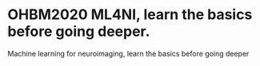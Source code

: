 # OHBM2020 ML4NI, learn the basics before going deeper.
Machine learning for neuroimaging, learn the basics before going deeper
